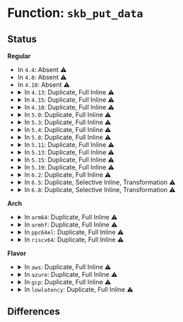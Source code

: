 # Function: <code>skb_put_data</code>

## Status
<b>Regular</b>
<ul>
<li>
In <code>4.4</code>: Absent ⚠️
</li>
<li>
In <code>4.8</code>: Absent ⚠️
</li>
<li>
In <code>4.10</code>: Absent ⚠️
</li>
<li>
<details>
<summary>In <code>4.13</code>: Duplicate, Full Inline ⚠️</summary>

**Collision:** Static Duplication

**Inline:** Full

**Transformation:** False

**Instances:**

```
In lib/nlattr.c (ffffffff81485797)
Location: include/linux/skbuff.h:1954
Inline: True
Inline callers:
  - lib/nlattr.c:nla_append
```
```
In net/netlink/af_netlink.c (ffffffff8180754e)
Location: include/linux/skbuff.h:1954
Inline: True
Inline callers:
  - net/netlink/af_netlink.c:__netlink_deliver_tap
```
```
In net/ipv6/mcast.c (ffffffff818b117d)
Location: include/linux/skbuff.h:1954
Inline: True
Inline callers:
  - net/ipv6/mcast.c:igmp6_send
  - net/ipv6/mcast.c:mld_newpack
```
</details>
</li>
<li>
<details>
<summary>In <code>4.15</code>: Duplicate, Full Inline ⚠️</summary>

**Collision:** Static Duplication

**Inline:** Full

**Transformation:** False

**Instances:**

```
In lib/nlattr.c (ffffffff814c1927)
Location: include/linux/skbuff.h:2041
Inline: True
Inline callers:
  - lib/nlattr.c:nla_append
```
```
In net/netlink/af_netlink.c (ffffffff81886095)
Location: include/linux/skbuff.h:2041
Inline: True
Inline callers:
  - net/netlink/af_netlink.c:__netlink_deliver_tap
```
```
In net/ipv6/mcast.c (ffffffff819337cd)
Location: include/linux/skbuff.h:2041
Inline: True
Inline callers:
  - net/ipv6/mcast.c:igmp6_send
  - net/ipv6/mcast.c:mld_newpack
```
```
In lib/kobject_uevent.c (ffffffff81975ab6)
Location: include/linux/skbuff.h:2041
Inline: True
Inline callers:
  - lib/kobject_uevent.c:kobject_uevent_env
```
</details>
</li>
<li>
<details>
<summary>In <code>4.18</code>: Duplicate, Full Inline ⚠️</summary>

**Collision:** Static Duplication

**Inline:** Full

**Transformation:** False

**Instances:**

```
In lib/nlattr.c (ffffffff814f2657)
Location: include/linux/skbuff.h:2052
Inline: True
Inline callers:
  - lib/nlattr.c:nla_append
```
```
In net/netlink/af_netlink.c (ffffffff818d9a55)
Location: include/linux/skbuff.h:2052
Inline: True
Inline callers:
  - net/netlink/af_netlink.c:__netlink_deliver_tap
```
```
In net/ipv6/mcast.c (ffffffff8198c159)
Location: include/linux/skbuff.h:2052
Inline: True
Inline callers:
  - net/ipv6/mcast.c:igmp6_send
  - net/ipv6/mcast.c:mld_newpack
```
```
In lib/kobject_uevent.c (ffffffff819d1af3)
Location: include/linux/skbuff.h:2052
Inline: True
Inline callers:
  - lib/kobject_uevent.c:uevent_net_rcv_skb
  - lib/kobject_uevent.c:alloc_uevent_skb
```
</details>
</li>
<li>
<details>
<summary>In <code>5.0</code>: Duplicate, Full Inline ⚠️</summary>

**Collision:** Static Duplication

**Inline:** Full

**Transformation:** False

**Instances:**

```
In lib/nlattr.c (ffffffff81506384)
Location: include/linux/skbuff.h:2130
Inline: True
Inline callers:
  - lib/nlattr.c:nla_append
```
```
In net/netlink/af_netlink.c (ffffffff819064a8)
Location: include/linux/skbuff.h:2130
Inline: True
Inline callers:
  - net/netlink/af_netlink.c:__netlink_deliver_tap
```
```
In net/ipv6/mcast.c (ffffffff819c2be0)
Location: include/linux/skbuff.h:2130
Inline: True
Inline callers:
  - net/ipv6/mcast.c:igmp6_send
  - net/ipv6/mcast.c:mld_newpack
```
```
In lib/kobject_uevent.c (ffffffff81a0b9f0)
Location: include/linux/skbuff.h:2130
Inline: True
Inline callers:
  - lib/kobject_uevent.c:uevent_net_rcv_skb
  - lib/kobject_uevent.c:alloc_uevent_skb
```
</details>
</li>
<li>
<details>
<summary>In <code>5.3</code>: Duplicate, Full Inline ⚠️</summary>

**Collision:** Static Duplication

**Inline:** Full

**Transformation:** False

**Instances:**

```
In lib/nlattr.c (ffffffff81534d4b)
Location: include/linux/skbuff.h:2218
Inline: True
Inline callers:
  - lib/nlattr.c:nla_append
```
```
In net/netlink/af_netlink.c (ffffffff819676e2)
Location: include/linux/skbuff.h:2218
Inline: True
Inline callers:
  - net/netlink/af_netlink.c:netlink_deliver_tap
```
```
In net/ipv6/mcast.c (ffffffff81a319f7)
Location: include/linux/skbuff.h:2218
Inline: True
Inline callers:
  - net/ipv6/mcast.c:igmp6_send
  - net/ipv6/mcast.c:mld_newpack
```
```
In lib/kobject_uevent.c (ffffffff81a7b3d0)
Location: include/linux/skbuff.h:2218
Inline: True
Inline callers:
  - lib/kobject_uevent.c:uevent_net_rcv_skb
  - lib/kobject_uevent.c:alloc_uevent_skb
```
</details>
</li>
<li>
<details>
<summary>In <code>5.4</code>: Duplicate, Full Inline ⚠️</summary>

**Collision:** Static Duplication

**Inline:** Full

**Transformation:** False

**Instances:**

```
In lib/nlattr.c (ffffffff81555b7b)
Location: include/linux/skbuff.h:2232
Inline: True
Inline callers:
  - lib/nlattr.c:nla_append
```
```
In net/netlink/af_netlink.c (ffffffff8199e172)
Location: include/linux/skbuff.h:2232
Inline: True
Inline callers:
  - net/netlink/af_netlink.c:netlink_deliver_tap
```
```
In net/ipv6/mcast.c (ffffffff81a68547)
Location: include/linux/skbuff.h:2232
Inline: True
Inline callers:
  - net/ipv6/mcast.c:igmp6_send
  - net/ipv6/mcast.c:mld_newpack
```
```
In lib/kobject_uevent.c (ffffffff81ab2730)
Location: include/linux/skbuff.h:2232
Inline: True
Inline callers:
  - lib/kobject_uevent.c:uevent_net_rcv_skb
  - lib/kobject_uevent.c:alloc_uevent_skb
```
</details>
</li>
<li>
<details>
<summary>In <code>5.8</code>: Duplicate, Full Inline ⚠️</summary>

**Collision:** Static Duplication

**Inline:** Full

**Transformation:** False

**Instances:**

```
In lib/nlattr.c (ffffffff815de931)
Location: include/linux/skbuff.h:2255
Inline: True
Inline callers:
  - lib/nlattr.c:nla_append
```
```
In lib/kobject_uevent.c (ffffffff815eccc2)
Location: include/linux/skbuff.h:2255
Inline: True
Inline callers:
  - lib/kobject_uevent.c:uevent_net_broadcast
  - lib/kobject_uevent.c:alloc_uevent_skb
```
```
In net/netlink/af_netlink.c (ffffffff81a76d44)
Location: include/linux/skbuff.h:2255
Inline: True
```
```
In net/ipv6/mcast.c (ffffffff81b61817)
Location: include/linux/skbuff.h:2255
Inline: True
Inline callers:
  - net/ipv6/mcast.c:igmp6_send
  - net/ipv6/mcast.c:mld_newpack
```
</details>
</li>
<li>
<details>
<summary>In <code>5.11</code>: Duplicate, Full Inline ⚠️</summary>

**Collision:** Static Duplication

**Inline:** Full

**Transformation:** False

**Instances:**

```
In lib/nlattr.c (ffffffff815fbfd1)
Location: include/linux/skbuff.h:2276
Inline: True
Inline callers:
  - lib/nlattr.c:nla_append
```
```
In lib/kobject_uevent.c (ffffffff816114a2)
Location: include/linux/skbuff.h:2276
Inline: True
Inline callers:
  - lib/kobject_uevent.c:uevent_net_broadcast
  - lib/kobject_uevent.c:alloc_uevent_skb
```
```
In net/netlink/af_netlink.c (ffffffff81a7fac4)
Location: include/linux/skbuff.h:2276
Inline: True
```
```
In net/ipv6/mcast.c (ffffffff81b6ff99)
Location: include/linux/skbuff.h:2276
Inline: True
Inline callers:
  - net/ipv6/mcast.c:igmp6_send
  - net/ipv6/mcast.c:mld_newpack
```
</details>
</li>
<li>
<details>
<summary>In <code>5.13</code>: Duplicate, Full Inline ⚠️</summary>

**Collision:** Static Duplication

**Inline:** Full

**Transformation:** False

**Instances:**

```
In lib/nlattr.c (ffffffff815dec11)
Location: include/linux/skbuff.h:2292
Inline: True
Inline callers:
  - lib/nlattr.c:nla_append
```
```
In lib/kobject_uevent.c (ffffffff815f4ba0)
Location: include/linux/skbuff.h:2292
Inline: True
Inline callers:
  - lib/kobject_uevent.c:uevent_net_rcv_skb
  - lib/kobject_uevent.c:alloc_uevent_skb
```
```
In net/netlink/af_netlink.c (ffffffff81a68b15)
Location: include/linux/skbuff.h:2292
Inline: True
Inline callers:
  - net/netlink/af_netlink.c:__netlink_deliver_tap
```
```
In net/ipv6/mcast.c (ffffffff81b5e25e)
Location: include/linux/skbuff.h:2292
Inline: True
Inline callers:
  - net/ipv6/mcast.c:igmp6_send
  - net/ipv6/mcast.c:mld_newpack
```
</details>
</li>
<li>
<details>
<summary>In <code>5.15</code>: Duplicate, Full Inline ⚠️</summary>

**Collision:** Static Duplication

**Inline:** Full

**Transformation:** False

**Instances:**

```
In lib/nlattr.c (ffffffff8164a791)
Location: include/linux/skbuff.h:2321
Inline: True
Inline callers:
  - lib/nlattr.c:nla_append
```
```
In lib/kobject_uevent.c (ffffffff81661f70)
Location: include/linux/skbuff.h:2321
Inline: True
Inline callers:
  - lib/kobject_uevent.c:uevent_net_rcv_skb
  - lib/kobject_uevent.c:alloc_uevent_skb
```
```
In net/netlink/af_netlink.c (ffffffff81b220ac)
Location: include/linux/skbuff.h:2321
Inline: True
Inline callers:
  - net/netlink/af_netlink.c:__netlink_deliver_tap
```
```
In net/ipv6/mcast.c (ffffffff81c2570e)
Location: include/linux/skbuff.h:2321
Inline: True
Inline callers:
  - net/ipv6/mcast.c:igmp6_send
```
</details>
</li>
<li>
<details>
<summary>In <code>5.19</code>: Duplicate, Full Inline ⚠️</summary>

**Collision:** Static Duplication

**Inline:** Full

**Transformation:** False

**Instances:**

```
In lib/nlattr.c (ffffffff81760f4b)
Location: include/linux/skbuff.h:2680
Inline: True
Inline callers:
  - lib/nlattr.c:nla_append
```
```
In lib/kobject_uevent.c (ffffffff8177bcb0)
Location: include/linux/skbuff.h:2680
Inline: True
Inline callers:
  - lib/kobject_uevent.c:uevent_net_rcv_skb
  - lib/kobject_uevent.c:alloc_uevent_skb
```
```
In net/netlink/af_netlink.c (ffffffff81caad08)
Location: include/linux/skbuff.h:2680
Inline: True
Inline callers:
  - net/netlink/af_netlink.c:__netlink_deliver_tap
```
```
In net/ipv6/mcast.c (ffffffff81dc2ea5)
Location: include/linux/skbuff.h:2680
Inline: True
Inline callers:
  - net/ipv6/mcast.c:igmp6_send
```
</details>
</li>
<li>
<details>
<summary>In <code>6.2</code>: Duplicate, Full Inline ⚠️</summary>

**Collision:** Static Duplication

**Inline:** Full

**Transformation:** False

**Instances:**

```
In lib/nlattr.c (ffffffff8188fc2b)
Location: include/linux/skbuff.h:2577
Inline: True
Inline callers:
  - lib/nlattr.c:nla_append
```
```
In net/netlink/af_netlink.c (ffffffff81e67d83)
Location: include/linux/skbuff.h:2577
Inline: True
```
```
In net/ipv6/mcast.c (ffffffff81f938f5)
Location: include/linux/skbuff.h:2577
Inline: True
Inline callers:
  - net/ipv6/mcast.c:igmp6_send
```
```
In lib/kobject_uevent.c (ffffffff82024f20)
Location: include/linux/skbuff.h:2577
Inline: True
Inline callers:
  - lib/kobject_uevent.c:uevent_net_rcv_skb
  - lib/kobject_uevent.c:alloc_uevent_skb
```
</details>
</li>
<li>
<details>
<summary>In <code>6.5</code>: Duplicate, Selective Inline, Transformation ⚠️</summary>

**Collision:** Static Duplication

**Inline:** Selective

**Transformation:** True

**Instances:**

```
In lib/nlattr.c (ffffffff818d209b)
Location: include/linux/skbuff.h:2620
Inline: True
Inline callers:
  - lib/nlattr.c:nla_append
```
```
In drivers/net/virtio_net.c (ffffffff81c53505)
Location: include/linux/skbuff.h:2620
Inline: True
Inline callers:
  - drivers/net/virtio_net.c:page_to_skb
```
```
In net/netlink/af_netlink.c (ffffffff81ec3be3)
Location: include/linux/skbuff.h:2620
Inline: True
```
```
In net/ipv6/mcast.c (ffffffff81ff29b0)
Location: include/linux/skbuff.h:2620
Inline: True
Direct callers:
  - net/ipv6/mcast.c:igmp6_send
```
```
In lib/kobject_uevent.c (ffffffff820a5030)
Location: include/linux/skbuff.h:2620
Inline: True
Inline callers:
  - lib/kobject_uevent.c:uevent_net_rcv_skb
  - lib/kobject_uevent.c:alloc_uevent_skb
```
**Symbols:**

```
ffffffff81ff29b0-ffffffff81ff29da: skb_put_data.constprop.0.isra.0 (STB_LOCAL)
```
</details>
</li>
<li>
<details>
<summary>In <code>6.8</code>: Duplicate, Selective Inline, Transformation ⚠️</summary>

**Collision:** Static Duplication

**Inline:** Selective

**Transformation:** True

**Instances:**

```
In lib/nlattr.c (ffffffff8192406b)
Location: include/linux/skbuff.h:2627
Inline: True
Inline callers:
  - lib/nlattr.c:nla_append
```
```
In drivers/net/virtio_net.c (ffffffff81d09cb5)
Location: include/linux/skbuff.h:2627
Inline: True
Inline callers:
  - drivers/net/virtio_net.c:page_to_skb
```
```
In net/netlink/af_netlink.c (ffffffff81f86fa0)
Location: include/linux/skbuff.h:2627
Inline: True
```
```
In net/ipv6/mcast.c (ffffffff820c0620)
Location: include/linux/skbuff.h:2627
Inline: True
Direct callers:
  - net/ipv6/mcast.c:igmp6_send
```
```
In lib/kobject_uevent.c (ffffffff8217d190)
Location: include/linux/skbuff.h:2627
Inline: True
Inline callers:
  - lib/kobject_uevent.c:uevent_net_rcv_skb
  - lib/kobject_uevent.c:alloc_uevent_skb
```
**Symbols:**

```
ffffffff820c0620-ffffffff820c064a: skb_put_data.constprop.0.isra.0 (STB_LOCAL)
```
</details>
</li>
</ul>
<b>Arch</b>
<ul>
<li>
<details>
<summary>In <code>arm64</code>: Duplicate, Full Inline ⚠️</summary>

**Collision:** Static Duplication

**Inline:** Full

**Transformation:** False

**Instances:**

```
In lib/nlattr.c (ffff800010662070)
Location: include/linux/skbuff.h:2232
Inline: True
Inline callers:
  - lib/nlattr.c:nla_append
```
```
In net/netlink/af_netlink.c (ffff800010c4b680)
Location: include/linux/skbuff.h:2232
Inline: True
Inline callers:
  - net/netlink/af_netlink.c:netlink_deliver_tap
```
```
In net/ipv6/mcast.c (ffff800010d2ffd0)
Location: include/linux/skbuff.h:2232
Inline: True
Inline callers:
  - net/ipv6/mcast.c:igmp6_send
  - net/ipv6/mcast.c:mld_newpack
```
```
In lib/kobject_uevent.c (ffff800010d8ca7c)
Location: include/linux/skbuff.h:2232
Inline: True
Inline callers:
  - lib/kobject_uevent.c:uevent_net_rcv_skb
  - lib/kobject_uevent.c:alloc_uevent_skb
```
</details>
</li>
<li>
<details>
<summary>In <code>armhf</code>: Duplicate, Full Inline ⚠️</summary>

**Collision:** Static Duplication

**Inline:** Full

**Transformation:** False

**Instances:**

```
In lib/nlattr.c (c080b0e4)
Location: include/linux/skbuff.h:2232
Inline: True
Inline callers:
  - lib/nlattr.c:nla_append
```
```
In net/netlink/af_netlink.c (c0d5c0ec)
Location: include/linux/skbuff.h:2232
Inline: True
Inline callers:
  - net/netlink/af_netlink.c:netlink_deliver_tap
```
```
In net/ipv6/mcast.c (c0e337ec)
Location: include/linux/skbuff.h:2232
Inline: True
Inline callers:
  - net/ipv6/mcast.c:igmp6_send
  - net/ipv6/mcast.c:mld_newpack
```
```
In lib/kobject_uevent.c (c0e86e60)
Location: include/linux/skbuff.h:2232
Inline: True
Inline callers:
  - lib/kobject_uevent.c:uevent_net_rcv_skb
  - lib/kobject_uevent.c:alloc_uevent_skb
```
</details>
</li>
<li>
<details>
<summary>In <code>ppc64el</code>: Duplicate, Full Inline ⚠️</summary>

**Collision:** Static Duplication

**Inline:** Full

**Transformation:** False

**Instances:**

```
In lib/nlattr.c (c0000000008163d8)
Location: include/linux/skbuff.h:2232
Inline: True
Inline callers:
  - lib/nlattr.c:nla_append
```
```
In net/netlink/af_netlink.c (c000000000d498ac)
Location: include/linux/skbuff.h:2232
Inline: True
Inline callers:
  - net/netlink/af_netlink.c:netlink_deliver_tap
```
```
In net/ipv6/mcast.c (c000000000e6124c)
Location: include/linux/skbuff.h:2232
Inline: True
Inline callers:
  - net/ipv6/mcast.c:igmp6_send
  - net/ipv6/mcast.c:mld_newpack
```
```
In lib/kobject_uevent.c (c000000000ecdbd4)
Location: include/linux/skbuff.h:2232
Inline: True
Inline callers:
  - lib/kobject_uevent.c:uevent_net_rcv_skb
  - lib/kobject_uevent.c:alloc_uevent_skb
```
</details>
</li>
<li>
<details>
<summary>In <code>riscv64</code>: Duplicate, Full Inline ⚠️</summary>

**Collision:** Static Duplication

**Inline:** Full

**Transformation:** False

**Instances:**

```
In lib/nlattr.c (ffffffe00048e9fa)
Location: include/linux/skbuff.h:2232
Inline: True
Inline callers:
  - lib/nlattr.c:nla_append
```
```
In net/netlink/af_netlink.c (ffffffe0007b8d7e)
Location: include/linux/skbuff.h:2232
Inline: True
Inline callers:
  - net/netlink/af_netlink.c:netlink_deliver_tap
```
```
In net/ipv6/mcast.c (ffffffe00086f72c)
Location: include/linux/skbuff.h:2232
Inline: True
Inline callers:
  - net/ipv6/mcast.c:igmp6_send
  - net/ipv6/mcast.c:mld_newpack
```
```
In lib/kobject_uevent.c (ffffffe0008b512a)
Location: include/linux/skbuff.h:2232
Inline: True
Inline callers:
  - lib/kobject_uevent.c:uevent_net_rcv_skb
  - lib/kobject_uevent.c:alloc_uevent_skb
```
</details>
</li>
</ul>
<b>Flavor</b>
<ul>
<li>
<details>
<summary>In <code>aws</code>: Duplicate, Full Inline ⚠️</summary>

**Collision:** Static Duplication

**Inline:** Full

**Transformation:** False

**Instances:**

```
In lib/nlattr.c (ffffffff8154e15b)
Location: include/linux/skbuff.h:2232
Inline: True
Inline callers:
  - lib/nlattr.c:nla_append
```
```
In net/netlink/af_netlink.c (ffffffff8193dfe2)
Location: include/linux/skbuff.h:2232
Inline: True
Inline callers:
  - net/netlink/af_netlink.c:netlink_deliver_tap
```
```
In net/ipv6/mcast.c (ffffffff81a07bd7)
Location: include/linux/skbuff.h:2232
Inline: True
Inline callers:
  - net/ipv6/mcast.c:igmp6_send
  - net/ipv6/mcast.c:mld_newpack
```
```
In lib/kobject_uevent.c (ffffffff81a51580)
Location: include/linux/skbuff.h:2232
Inline: True
Inline callers:
  - lib/kobject_uevent.c:uevent_net_rcv_skb
  - lib/kobject_uevent.c:alloc_uevent_skb
```
</details>
</li>
<li>
<details>
<summary>In <code>azure</code>: Duplicate, Full Inline ⚠️</summary>

**Collision:** Static Duplication

**Inline:** Full

**Transformation:** False

**Instances:**

```
In lib/nlattr.c (ffffffff8153e43b)
Location: include/linux/skbuff.h:2232
Inline: True
Inline callers:
  - lib/nlattr.c:nla_append
```
```
In net/netlink/af_netlink.c (ffffffff818f7ae2)
Location: include/linux/skbuff.h:2232
Inline: True
Inline callers:
  - net/netlink/af_netlink.c:netlink_deliver_tap
```
```
In net/ipv6/mcast.c (ffffffff819c4997)
Location: include/linux/skbuff.h:2232
Inline: True
Inline callers:
  - net/ipv6/mcast.c:igmp6_send
  - net/ipv6/mcast.c:mld_newpack
```
```
In lib/kobject_uevent.c (ffffffff81a0e680)
Location: include/linux/skbuff.h:2232
Inline: True
Inline callers:
  - lib/kobject_uevent.c:uevent_net_rcv_skb
  - lib/kobject_uevent.c:alloc_uevent_skb
```
</details>
</li>
<li>
<details>
<summary>In <code>gcp</code>: Duplicate, Full Inline ⚠️</summary>

**Collision:** Static Duplication

**Inline:** Full

**Transformation:** False

**Instances:**

```
In lib/nlattr.c (ffffffff81549e9b)
Location: include/linux/skbuff.h:2232
Inline: True
Inline callers:
  - lib/nlattr.c:nla_append
```
```
In net/netlink/af_netlink.c (ffffffff8198f172)
Location: include/linux/skbuff.h:2232
Inline: True
Inline callers:
  - net/netlink/af_netlink.c:netlink_deliver_tap
```
```
In net/ipv6/mcast.c (ffffffff81a72657)
Location: include/linux/skbuff.h:2232
Inline: True
Inline callers:
  - net/ipv6/mcast.c:igmp6_send
  - net/ipv6/mcast.c:mld_newpack
```
```
In lib/kobject_uevent.c (ffffffff81abd970)
Location: include/linux/skbuff.h:2232
Inline: True
Inline callers:
  - lib/kobject_uevent.c:uevent_net_rcv_skb
  - lib/kobject_uevent.c:alloc_uevent_skb
```
</details>
</li>
<li>
<details>
<summary>In <code>lowlatency</code>: Duplicate, Full Inline ⚠️</summary>

**Collision:** Static Duplication

**Inline:** Full

**Transformation:** False

**Instances:**

```
In lib/nlattr.c (ffffffff81563ceb)
Location: include/linux/skbuff.h:2232
Inline: True
Inline callers:
  - lib/nlattr.c:nla_append
```
```
In net/netlink/af_netlink.c (ffffffff819b1a5a)
Location: include/linux/skbuff.h:2232
Inline: True
Inline callers:
  - net/netlink/af_netlink.c:netlink_deliver_tap
```
```
In net/ipv6/mcast.c (ffffffff81a7ece2)
Location: include/linux/skbuff.h:2232
Inline: True
Inline callers:
  - net/ipv6/mcast.c:igmp6_send
  - net/ipv6/mcast.c:mld_newpack
```
```
In lib/kobject_uevent.c (ffffffff81ac9df0)
Location: include/linux/skbuff.h:2232
Inline: True
Inline callers:
  - lib/kobject_uevent.c:uevent_net_rcv_skb
  - lib/kobject_uevent.c:alloc_uevent_skb
```
</details>
</li>
</ul>

## Differences
